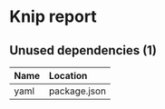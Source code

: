 # Knip report

## Unused dependencies (1)

| Name | Location     |
|:-----|:-------------|
| yaml | package.json |

